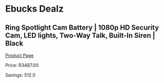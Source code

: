 
# Ebucks Dealz
## Ring Spotlight Cam Battery | 1080p HD Security Cam, LED lights, Two-Way Talk, Built-In Siren | Black
[Product Page](https://www.ebucks.com/web/shop/productSelected.do?prodId=1170911721&catId=1170874557)

Price: R3487.00

Savings: 512.0


	